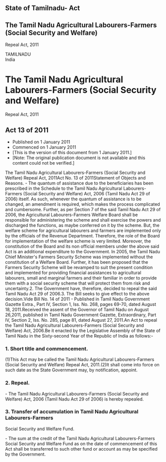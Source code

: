 ## State of Tamilnadu- Act

## The Tamil Nadu Agricultural Labourers-Farmers (Social Security and Welfare)
Repeal Act, 2011

TAMILNADU  
India

# The Tamil Nadu Agricultural Labourers-Farmers (Social Security and Welfare)
Repeal Act, 2011

## Act 13 of 2011

  * Published on 1 January 2011 
  * Commenced on 1 January 2011 
  * [This is the version of this document from 1 January 2011.] 
  * [Note: The original publication document is not available and this content could not be verified.] 

The Tamil Nadu Agricultural Labourers-Farmers (Social Security and Welfare)
Repeal Act, 2011Act No. 13 of 2011Statement of Objects and Reasons. - The
quantum of assistance due to the beneficiaries has been prescribed in the
Schedule to the Tamil Nadu Agricultural Labourers-Farmers (Social Security and
Welfare) Act, 2006 (Tamil Nadu Act 29 of 2006) itself. As such, whenever the
quantum of assistance is to be changed, an amendment is required, which makes
the process complicated and cumbersome. Further, as per Section 7 of the said
Tamil Nadu Act 29 of 2006, the Agricultural Labourers-Farmers Welfare Board
shall be responsible for administering the scheme and shall exercise the
powers and discharged the functions, as maybe conferred on it by the scheme.
But, the welfare scheme for agricultural labourers and farmers are implemented
only by the officials of the Revenue Department. Therefore, the role of the
Board for implementation of the welfare scheme is very limited. Moreover, the
constitution of the Board and its non official members under the above said
Act is an additional expenditure to the Government. In 2005, the Tamil Nadu
Chief Minister's Farmers Security Scheme was implemented without the
constitution of a Welfare Board. Further, it has been proposed that the
Farmers Security Scheme will be revamped to suit the present condition and
implemented for providing financial assistances to agricultural labourers,
small and marginal farmers and their familiar in order to provide them with a
social security scheme that will protect them from risk and uncertainty.2\.
The Government have, therefore, decided to repeal the said Tamil Nadu Act 29
of 2006.3\. The Bill seeks to give effect to the above decision.Vide Bill No.
14 of 2011 - Published in Tamil Nadu Government Gazette Extra., Part IV,
Section 1, Iss. No. 268, pages 69-70, dated August 18, 2011.Received the
assent of the Governor of Tamil Nadu on August 26,2011, published in Tamil
Nadu Government Gazette, Extraordinary, Part IV, Section 2, Iss. No. 285, page
81, dated August 27, 2011.An Act to repeal the Tamil Nadu Agricultural
Labourers-Farmers (Social Security and Welfare) Act, 2006.Be it enacted by the
Legislative Assembly of the State of Tamil Nadu in the Sixty-second Year of
the Republic of India as follows:-

### 1. Short title and commencement.

(1)This Act may be called the Tamil Nadu Agricultural Labourers-Farmers
(Social Security and Welfare) Repeal Act, 2011.(2)It shall come into force on
such date as the State Government may, by notification, appoint.

### 2. Repeal.

\- The Tamil Nadu Agricultural Labourers-Farmers (Social Security and Welfare)
Act, 2006 (Tamil Nadu Act 29 of 2006) is hereby repealed.

### 3. Transfer of accumulation in Tamil Nadu Agricultural Labourers-Farmers
Social Security and Welfare Fund.

\- The sum at the credit of the Tamil Nadu Agricultural Labourers-Farmers
Social Security and Welfare Fund as on the date of commencement of this Act
shall be transferred to such other fund or account as may be specified by the
Government.

